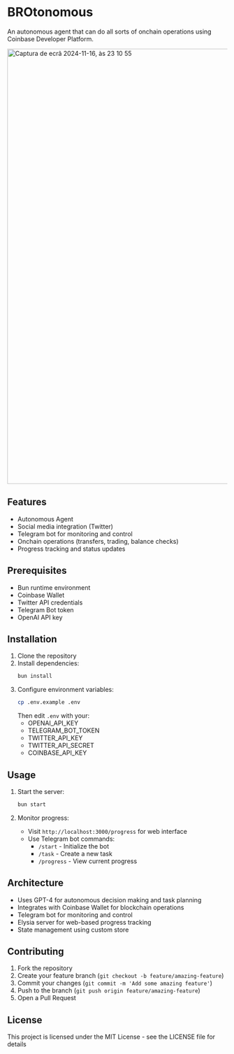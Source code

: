 # BROtonomous

An autonomous agent that can do all sorts of onchain operations using Coinbase Developer Platform.

<img width="996" alt="Captura de ecrã 2024-11-16, às 23 10 55" src="https://github.com/user-attachments/assets/662b90e7-9b49-4a6e-95a8-f2e9d8c4e5d6">

## Features

- Autonomous Agent
- Social media integration (Twitter)
- Telegram bot for monitoring and control
- Onchain operations (transfers, trading, balance checks)
- Progress tracking and status updates

## Prerequisites

- Bun runtime environment
- Coinbase Wallet
- Twitter API credentials
- Telegram Bot token
- OpenAI API key

## Installation

1. Clone the repository
2. Install dependencies:
   ```bash
   bun install
   ```
3. Configure environment variables:
   ```bash
   cp .env.example .env
   ```
   Then edit `.env` with your:
   - OPENAI_API_KEY
   - TELEGRAM_BOT_TOKEN
   - TWITTER_API_KEY
   - TWITTER_API_SECRET
   - COINBASE_API_KEY

## Usage

1. Start the server:
   ```bash
   bun start
   ```

2. Monitor progress:
   - Visit `http://localhost:3000/progress` for web interface
   - Use Telegram bot commands:
     - `/start` - Initialize the bot
     - `/task` - Create a new task
     - `/progress` - View current progress

## Architecture

- Uses GPT-4 for autonomous decision making and task planning
- Integrates with Coinbase Wallet for blockchain operations
- Telegram bot for monitoring and control
- Elysia server for web-based progress tracking
- State management using custom store

## Contributing

1. Fork the repository
2. Create your feature branch (`git checkout -b feature/amazing-feature`)
3. Commit your changes (`git commit -m 'Add some amazing feature'`)
4. Push to the branch (`git push origin feature/amazing-feature`)
5. Open a Pull Request

## License

This project is licensed under the MIT License - see the LICENSE file for details
